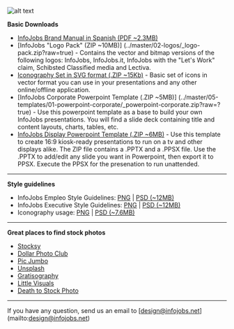 ![alt text](../master/03-onepage-style-guidelines/01-headers/01-github-header.png)

**Basic Downloads**
* [InfoJobs Brand Manual in Spanish (PDF ~2.3MB)](../master/01-brand-manual/01-brand-manual.pdf?raw=true)
* [InfoJobs "Logo Pack" (ZIP ~10MB)] (../master/02-logos/_logo-pack.zip?raw=true) - Contains the vector and bitmap versions of the following logos: InfoJobs, InfoJobs.it, InfoJobs with the "Let's Work" claim,  Schibsted Classified media and Lectiva.
* [Iconography Set in SVG format (.ZIP ~15Kb)](../master/06-icons/ij-icons-basic-svg.zip?raw=true) - Basic set of icons in vector format you can use in your presentations and any other online/offline application.
* [InfoJobs Corporate Powerpoint Template (.ZIP ~5MB)] (../master/05-templates/01-powerpoint-corporate/_powerpoint-corporate.zip?raw=?true) - Use this powerpoint template as a base to build your own InfoJobs presentations. You will find a slide deck containing title and content layouts, charts, tables, etc. 
* [InfoJobs Display Powerpoint Template (.ZIP ~6MB)](../master/05-templates/02-powerpoint-display/_powerpoint-display.zip?raw=?true) - Use this template to create 16:9 kiosk-ready presentations to run on a tv and other displays alike. The ZIP file contains a .PPTX and a .PPSX file. Use the .PPTX to add/edit any slide you want in Powerpoint, then export it to PPSX. Execute the PPSX for the presenation to run unattended. 

***

**Style guidelines**
* InfoJobs Empleo Style Guidelines: [PNG](../master/03-onepage-style-guidelines/01-UI-style-guidelines-IJ-empleo.png?raw=true) | [PSD (~12MB)](../master/03-onepage-style-guidelines/01-UI-style-guidelines-IJ-empleo.psd)
* InfoJobs Executive Style Guidelines: [PNG](../master/03-onepage-style-guidelines/01-UI-style-guidelines-IJ-executive.png?raw=true) | [PSD (~12MB)](../master/03-onepage-style-guidelines/01-UI-style-guidelines-IJ-executive.psd) 
* Iconography usage: [PNG](../master/03-onepage-style-guidelines/01-iconography-guidelines.png?raw=true) | [PSD (~7.6MB)](../master/03-onepage-style-guidelines/01-iconography-guidelines.psd)

***

**Great places to find stock photos**
* [Stocksy](http://www.stocksy.com/)
* [Dollar Photo Club](http://es.dollarphotoclub.com/)
* [Pic Jumbo](http://picjumbo.com/)
* [Unsplash](https://unsplash.com/)
* [Gratisography](http://www.gratisography.com/)
* [Little Visuals](http://littlevisuals.co/)
* [Death to Stock Photo](http://join.deathtothestockphoto.com/)

***

If you have any question, send us an email to [design@infojobs.net] (mailto:design@infojobs.net)


